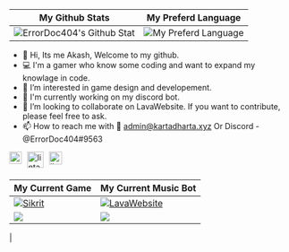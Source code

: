 |My Github Stats|My Preferd Language|
|---|---|
|![ErrorDoc404's Github Stat](https://github-readme-stats.vercel.app/api?username=ErrorDOc404&show_icons=true&hide_border=true&theme=vue&show=reviews,discussions_started,discussions_answered)|![My Preferd Language](https://github-readme-stats.vercel.app/api/top-langs/?username=ErrorDoc404&layout=compact&hide_border=true&theme=vue)| 

- 👋 Hi, Its me Akash, Welcome to my github.
- ‍💻 I'm a gamer who know some coding and want to expand my knowlage in code.
- 👀 I’m interested in game design and developement.
- 🌱 I'm currently working on my discord bot.
- 💞️ I’m looking to collaborate on LavaWebsite. If you want to contribute, please feel free to ask.
- 📫 How to reach me with 📧 admin@kartadharta.xyz Or Discord - @ErrorDoc404#9563

<a href="mailto: admin@kartadharta.xyz">
  <img align="left" style="margin-right:10px" alt="lintang ymail" width="22px" src="https://music.kartadharta.xyz/logo.png" />
</a>

<a href="https://www.youtube.com/@ErrorDoc404">
  <img style="margin-right:10px" align="left" alt="lintang youtube" width="29px" src="https://www.pinclipart.com/picdir/big/55-557137_a-quiet-drifter-takes-a-janitorial-job-at.png" />
</a>

<a href="https://github.com/ErrorDoc404">
  <img style="margin-right:10px" align="left" alt="lintang github" width="23px" src="https://cdn-icons-png.flaticon.com/512/25/25231.png" />
</a>
</br>
</br>


| My Current Game |  My Current Music Bot|
| --- | --- |
|[![Sikrit](https://github-readme-stats.vercel.app/api/pin/?username=ErrorDoc404&repo=Sikrit)](https://github.com/ErrorDoc404/Sikrit)|[![LavaWebsite](https://github-readme-stats.vercel.app/api/pin/?username=ErrorDoc404&repo=LavaWebsite)](https://github.com/ErrorDoc404/LavaWebsite)|
| <a href="https://github.com/ErrorDoc404/Sikrit/graphs/contributors"><img src="https://contributors-img.web.app/image?repo=ErrorDoc404/Sikrit" /></a> | <a href="https://github.com/ErrorDoc404/LavaWebsite/graphs/contributors"><img src="https://contributors-img.web.app/image?repo=ErrorDoc404/LavaWebsite" /></a>
|